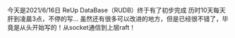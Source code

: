 今天是2021/6/16日
ReUp DataBase（RUDB）终于有了初步完成
历时10天每天肝到凌晨3点，不停的写...
虽然还有很多可以改进的地方，但是已经很不错了，毕竟是从头开始写的！从socket通信到上层raft！
